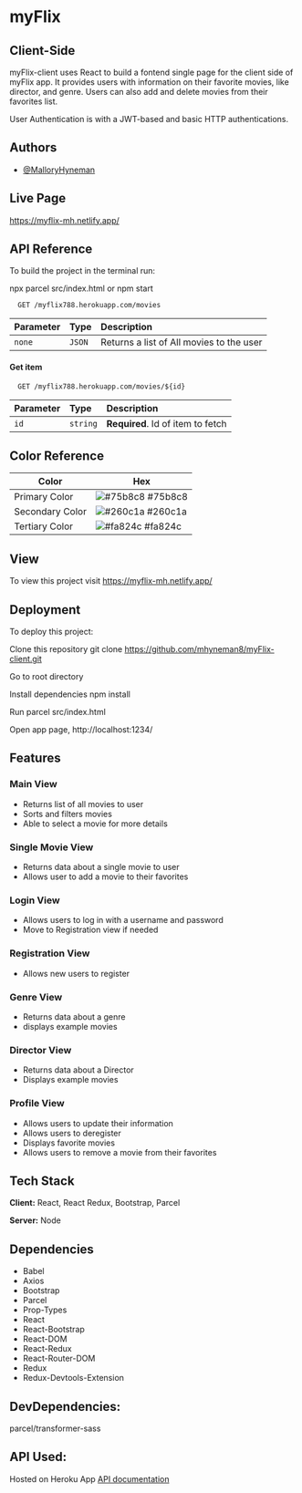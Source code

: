 # myFlix

## Client-Side

myFlix-client uses React to build a fontend single page for the client side of myFlix app. It provides users with information on their favorite movies, like director, and genre. Users can also add and delete movies from their favorites list.

User Authentication is with a JWT-based and basic HTTP authentications.

## Authors

- [@MalloryHyneman](https://www.github.com/mhyneman8)

## Live Page

https://myflix-mh.netlify.app/

## API Reference

To build the project in the terminal run:

npx parcel src/index.html
or
npm start

```http
  GET /myflix788.herokuapp.com/movies
```

| Parameter | Type   | Description                              |
| :-------- | :----- | :--------------------------------------- |
| `none`    | `JSON` | Returns a list of All movies to the user |

#### Get item

```http
  GET /myflix788.herokuapp.com/movies/${id}
```

| Parameter | Type     | Description                       |
| :-------- | :------- | :-------------------------------- |
| `id`      | `string` | **Required**. Id of item to fetch |

## Color Reference

| Color           | Hex                                                              |
| --------------- | ---------------------------------------------------------------- |
| Primary Color   | ![#75b8c8](https://via.placeholder.com/10/75b8c8?text=+) #75b8c8 |
| Secondary Color | ![#260c1a](https://via.placeholder.com/10/260c1a?text=+) #260c1a |
| Tertiary Color  | ![#fa824c](https://via.placeholder.com/10/fa824c?text=+) #fa824c |

## View

To view this project visit https://myflix-mh.netlify.app/

## Deployment

To deploy this project:

Clone this repository
git clone https://github.com/mhyneman8/myFlix-client.git

Go to root directory

Install dependencies
npm install

Run parcel src/index.html

Open app page, http://localhost:1234/

## Features

### Main View

- Returns list of all movies to user
- Sorts and filters movies
- Able to select a movie for more details

### Single Movie View

- Returns data about a single movie to user
- Allows user to add a movie to their favorites

### Login View

- Allows users to log in with a username and password
- Move to Registration view if needed

### Registration View

- Allows new users to register

### Genre View

- Returns data about a genre
- displays example movies

### Director View

- Returns data about a Director
- Displays example movies

### Profile View

- Allows users to update their information
- Allows users to deregister
- Displays favorite movies
- Allows users to remove a movie from their favorites

## Tech Stack

**Client:** React, React Redux, Bootstrap, Parcel

**Server:** Node

## Dependencies

- Babel
- Axios
- Bootstrap
- Parcel
- Prop-Types
- React
- React-Bootstrap
- React-DOM
- React-Redux
- React-Router-DOM
- Redux
- Redux-Devtools-Extension

## DevDependencies:

parcel/transformer-sass

## API Used:

Hosted on Heroku App
[API documentation](https://mhyneman8.github.io/movie_api/)

